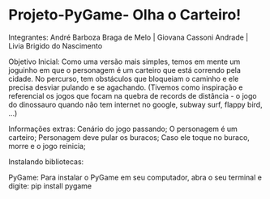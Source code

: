 # Projeto-PyGame- Olha o Carteiro!

Integrantes: André Barboza Braga de Melo | Giovana Cassoni Andrade  | Livia Brigido do Nascimento


Objetivo Inicial: Como uma versão mais simples, temos em mente um joguinho em que o personagem é um carteiro que está correndo pela cidade. No percurso, tem obstáculos que bloqueiam o caminho e ele precisa desviar pulando e se agachando. (Tivemos como inspiração e referencial os jogos que focam na quebra de records de distância - o jogo do dinossauro quando não tem internet no google, subway surf, flappy bird, ...)


Informações extras:
Cenário do jogo passando;
O personagem é um carteiro;
Personagem deve pular os buracos;
Caso ele toque no buraco, morre e o jogo reinicia;


Instalando bibliotecas:

PyGame:
Para instalar o PyGame em seu computador, abra o seu terminal e digite: 
pip install pygame